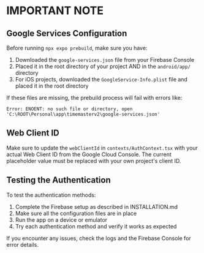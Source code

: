 # IMPORTANT NOTE

## Google Services Configuration

Before running `npx expo prebuild`, make sure you have:

1. Downloaded the `google-services.json` file from your Firebase Console
2. Placed it in the root directory of your project AND in the `android/app/` directory
3. For iOS projects, downloaded the `GoogleService-Info.plist` file and placed it in the root directory

If these files are missing, the prebuild process will fail with errors like:

```
Error: ENOENT: no such file or directory, open 'C:\ROOT\Personal\app\timemasterv2\google-services.json'
```

## Web Client ID

Make sure to update the `webClientId` in `contexts/AuthContext.tsx` with your actual Web Client ID from the Google Cloud Console. The current placeholder value must be replaced with your own project's client ID.

## Testing the Authentication

To test the authentication methods:

1. Complete the Firebase setup as described in INSTALLATION.md
2. Make sure all the configuration files are in place
3. Run the app on a device or emulator
4. Try each authentication method and verify it works as expected

If you encounter any issues, check the logs and the Firebase Console for error details. 
